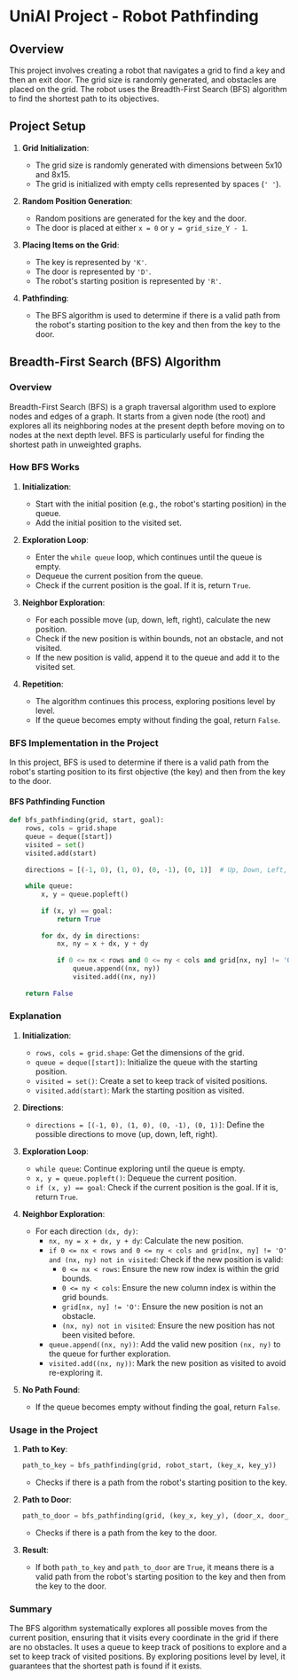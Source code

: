 # UniAI Project - Robot Pathfinding

## Overview
This project involves creating a robot that navigates a grid to find a key and then an exit door. The grid size is randomly generated, and obstacles are placed on the grid. The robot uses the Breadth-First Search (BFS) algorithm to find the shortest path to its objectives.

## Project Setup
1. **Grid Initialization**:
   - The grid size is randomly generated with dimensions between 5x10 and 8x15.
   - The grid is initialized with empty cells represented by spaces (`' '`).

2. **Random Position Generation**:
   - Random positions are generated for the key and the door.
   - The door is placed at either `x = 0` or `y = grid_size_Y - 1`.

3. **Placing Items on the Grid**:
   - The key is represented by `'K'`.
   - The door is represented by `'D'`.
   - The robot's starting position is represented by `'R'`.

4. **Pathfinding**:
   - The BFS algorithm is used to determine if there is a valid path from the robot's starting position to the key and then from the key to the door.

## Breadth-First Search (BFS) Algorithm

### Overview
Breadth-First Search (BFS) is a graph traversal algorithm used to explore nodes and edges of a graph. It starts from a given node (the root) and explores all its neighboring nodes at the present depth before moving on to nodes at the next depth level. BFS is particularly useful for finding the shortest path in unweighted graphs.

### How BFS Works
1. **Initialization**:
   - Start with the initial position (e.g., the robot's starting position) in the queue.
   - Add the initial position to the visited set.

2. **Exploration Loop**:
   - Enter the `while queue` loop, which continues until the queue is empty.
   - Dequeue the current position from the queue.
   - Check if the current position is the goal. If it is, return `True`.

3. **Neighbor Exploration**:
   - For each possible move (up, down, left, right), calculate the new position.
   - Check if the new position is within bounds, not an obstacle, and not visited.
   - If the new position is valid, append it to the queue and add it to the visited set.

4. **Repetition**:
   - The algorithm continues this process, exploring positions level by level.
   - If the queue becomes empty without finding the goal, return `False`.

### BFS Implementation in the Project
In this project, BFS is used to determine if there is a valid path from the robot's starting position to its first objective (the key) and then from the key to the door.

#### BFS Pathfinding Function
```python
def bfs_pathfinding(grid, start, goal):
    rows, cols = grid.shape
    queue = deque([start])
    visited = set()
    visited.add(start)
    
    directions = [(-1, 0), (1, 0), (0, -1), (0, 1)]  # Up, Down, Left, Right
    
    while queue:
        x, y = queue.popleft()
        
        if (x, y) == goal:
            return True
        
        for dx, dy in directions:
            nx, ny = x + dx, y + dy
            
            if 0 <= nx < rows and 0 <= ny < cols and grid[nx, ny] != 'O' and (nx, ny) not in visited:
                queue.append((nx, ny))
                visited.add((nx, ny))
    
    return False
```

### Explanation
1. **Initialization**:
   - `rows, cols = grid.shape`: Get the dimensions of the grid.
   - `queue = deque([start])`: Initialize the queue with the starting position.
   - `visited = set()`: Create a set to keep track of visited positions.
   - `visited.add(start)`: Mark the starting position as visited.

2. **Directions**:
   - `directions = [(-1, 0), (1, 0), (0, -1), (0, 1)]`: Define the possible directions to move (up, down, left, right).

3. **Exploration Loop**:
   - `while queue`: Continue exploring until the queue is empty.
   - `x, y = queue.popleft()`: Dequeue the current position.
   - `if (x, y) == goal`: Check if the current position is the goal. If it is, return `True`.

4. **Neighbor Exploration**:
   - For each direction `(dx, dy)`:
     - `nx, ny = x + dx, y + dy`: Calculate the new position.
     - `if 0 <= nx < rows and 0 <= ny < cols and grid[nx, ny] != 'O' and (nx, ny) not in visited`: Check if the new position is valid:
       - `0 <= nx < rows`: Ensure the new row index is within the grid bounds.
       - `0 <= ny < cols`: Ensure the new column index is within the grid bounds.
       - `grid[nx, ny] != 'O'`: Ensure the new position is not an obstacle.
       - `(nx, ny) not in visited`: Ensure the new position has not been visited before.
     - `queue.append((nx, ny))`: Add the valid new position `(nx, ny)` to the queue for further exploration.
     - `visited.add((nx, ny))`: Mark the new position as visited to avoid re-exploring it.

5. **No Path Found**:
   - If the queue becomes empty without finding the goal, return `False`.

### Usage in the Project
1. **Path to Key**:
   ```python
   path_to_key = bfs_pathfinding(grid, robot_start, (key_x, key_y))
   ```
   - Checks if there is a path from the robot's starting position to the key.

2. **Path to Door**:
   ```python
   path_to_door = bfs_pathfinding(grid, (key_x, key_y), (door_x, door_y))
   ```
   - Checks if there is a path from the key to the door.

3. **Result**:
   - If both `path_to_key` and `path_to_door` are `True`, it means there is a valid path from the robot's starting position to the key and then from the key to the door.

### Summary
The BFS algorithm systematically explores all possible moves from the current position, ensuring that it visits every coordinate in the grid if there are no obstacles. It uses a queue to keep track of positions to explore and a set to keep track of visited positions. By exploring positions level by level, it guarantees that the shortest path is found if it exists.